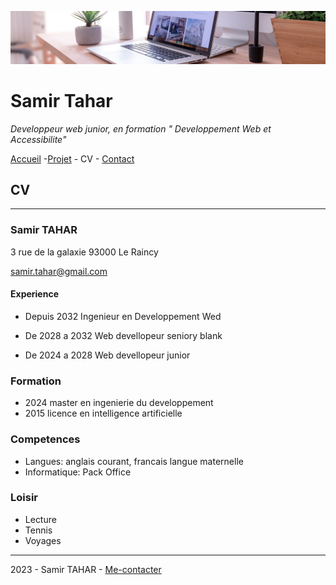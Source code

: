 ![image de bureau](img/desk-banner.jpg)

# Samir Tahar

*Developpeur web junior, en formation " Developpement Web et Accessibilite"*

 [Accueil](README.md) -[Projet](projets.md) - CV - [Contact](contact.md)

 
## CV
----

### Samir TAHAR
3 rue de la galaxie
93000 Le Raincy

samir.tahar@gmail.com

#### Experience

- Depuis 2032 Ingenieur en Developpement Wed

- De 2028 a 2032 Web devellopeur seniory blank

- De 2024 a 2028 Web devellopeur junior

### Formation

- 2024 master en ingenierie du developpement
- 2015 licence en intelligence artificielle

### Competences

- Langues: anglais courant, francais langue maternelle
- Informatique: Pack Office

### Loisir

- Lecture
- Tennis
- Voyages

---
2023 - Samir TAHAR - [Me-contacter](contact.md)